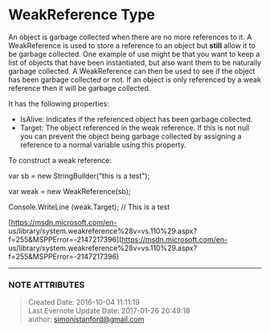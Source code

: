 # WeakReference Type

An object is garbage collected when there are no more references to it. A
WeakReference is used to store a reference to an object but **still** allow it
to be garbage collected. One example of use might be that you want to keep a
list of objects that have been instantiated, but also want them to be
naturally garbage collected. A WeakReference can then be used to see if the
object has been garbage collected or not.  If an object is only referenced by
a weak reference then it will be garbage collected.

  

It has the following properties:

  * IsAlive: Indicates if the referenced object has been garbage collected.
  * Target: The object referenced in the weak reference. If this is not null you can prevent the object being garbage collected by assigning a reference to a normal variable using this property.

  

To construct a weak reference:

  

var sb = new StringBuilder("this is a test");

var weak = new WeakReference(sb);

Console.WriteLine (weak.Target); // This is a test

  

  

[https://msdn.microsoft.com/en-
us/library/system.weakreference%28v=vs.110%29.aspx?f=255&MSPPError=-2147217396](https://msdn.microsoft.com/en-
us/library/system.weakreference%28v=vs.110%29.aspx?f=255&MSPPError=-2147217396)


---
### NOTE ATTRIBUTES
>Created Date: 2016-10-04 11:11:19  
>Last Evernote Update Date: 2017-01-26 20:49:18  
>author: simonjstanford@gmail.com  
